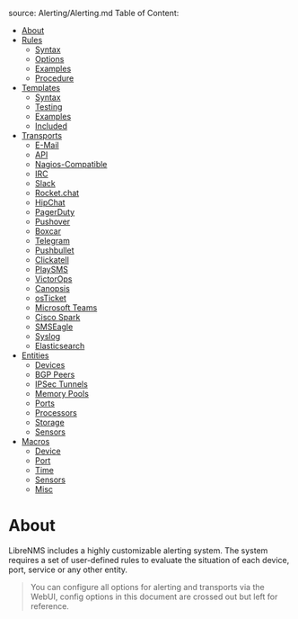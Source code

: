 source: Alerting/Alerting.md
Table of Content:

- [About](#about)
- [Rules](Rules.md)
    - [Syntax](Rules.md#rules-syntax)
    - [Options](Rules.md#extra)
    - [Examples](Rules.md#rules-examples)
    - [Procedure](Rules.md#rules-procedure)
- [Templates](Templates.md)
    - [Syntax](Templates.md#templates-syntax)
    - [Testing](Templates.md#templates-testing)
    - [Examples](Templates.md#templates-examples)
    - [Included](Templates.md#templates-included)
- [Transports](Transports.md)
    - [E-Mail](Transports.md#transports-email)
    - [API](Transports.md#transports-api)
    - [Nagios-Compatible](Transports.md#transports-nagios)
    - [IRC](Transports.md#transports-irc)
    - [Slack](Transports.md#transports-slack)
    - [Rocket.chat](Transports.md#transports-rocket)
    - [HipChat](Transports.md#transports-hipchat)
    - [PagerDuty](Transports.md#transports-pagerduty)
    - [Pushover](Transports.md#transports-pushover)
    - [Boxcar](#transports-boxcar)
    - [Telegram](Transports.md#transports-telegram)
    - [Pushbullet](Transports.md#transports-pushbullet)
    - [Clickatell](Transports.md#transports-clickatell)
    - [PlaySMS](Transports.md#transports-playsms)
    - [VictorOps](#transports-victorops)
    - [Canopsis](#transports-canopsis)
    - [osTicket](#transports-osticket)
    - [Microsoft Teams](#transports-msteams)
    - [Cisco Spark](#transports-ciscospark)
    - [SMSEagle](#transports-smseagle)
    - [Syslog](#transports-syslog)
    - [Elasticsearch](#transports-elasticsearch)
- [Entities](Entities.md)
    - [Devices](Entities.md#entity-devices)
    - [BGP Peers](Entities.md#entity-bgppeers)
    - [IPSec Tunnels](Entities.md#entity-ipsec)
    - [Memory Pools](Entities.md#entity-mempools)
    - [Ports](Entities.md#entity-ports)
    - [Processors](Entities.md#entity-processors)
    - [Storage](Entities.md#entity-storage)
    - [Sensors](Entities.md#entity-sensors)
- [Macros](Macros.md)
    - [Device](Macros.md#macros-device)
    - [Port](Macros.md#macros-port)
    - [Time](Macros.md#macros-time)
    - [Sensors](Macros.md#macros-sensors)
    - [Misc](Macros.md#macros-misc)


# <a name="about">About</a>

LibreNMS includes a highly customizable alerting system.
The system requires a set of user-defined rules to evaluate the situation of each device, port, service or any other entity.

> You can configure all options for alerting and transports via the WebUI, config options in this document are crossed out but left for reference.
